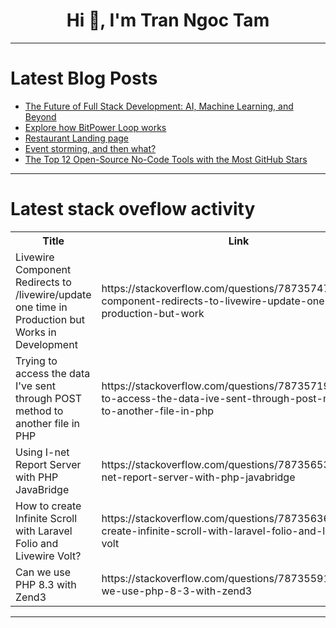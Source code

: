 <h1 align="center">Hi 👋, I'm Tran Ngoc Tam</h1>

---

# Latest Blog Posts 
<!-- BLOG-POST-LIST:START -->
- [The Future of Full Stack Development: AI, Machine Learning, and Beyond](https://dev.to/jhk_info/the-future-of-full-stack-development-ai-machine-learning-and-beyond-2ac2)
- [Explore how BitPower Loop works](https://dev.to/sang_ce3ded81da27406cb32c/explore-how-bitpower-loop-works-oh2)
- [Restaurant Landing page](https://dev.to/paul_freeman/restaurant-landing-page-1mkh)
- [Event storming, and then what?](https://dev.to/maverick198/event-storming-and-then-what-5ajp)
- [The Top 12 Open-Source No-Code Tools with the Most GitHub Stars](https://dev.to/nocobase/the-top-12-open-source-no-code-tools-with-the-most-github-stars-4aac)
<!-- BLOG-POST-LIST:END -->

---

# Latest stack oveflow activity
<table>
  <tr><th>Title</th><th>Link</th></tr>
  <!-- STACKOVERFLOW:START --><tr><td>Livewire Component Redirects to /livewire/update one time in Production but Works in Development</td><td>https://stackoverflow.com/questions/78735747/livewire-component-redirects-to-livewire-update-one-time-in-production-but-work</td></tr><tr><td>Trying to access the data I&#39;ve sent through POST method to another file in PHP</td><td>https://stackoverflow.com/questions/78735719/trying-to-access-the-data-ive-sent-through-post-method-to-another-file-in-php</td></tr><tr><td>Using I-net Report Server with PHP JavaBridge</td><td>https://stackoverflow.com/questions/78735653/using-i-net-report-server-with-php-javabridge</td></tr><tr><td>How to create Infinite Scroll with Laravel Folio and Livewire Volt?</td><td>https://stackoverflow.com/questions/78735636/how-to-create-infinite-scroll-with-laravel-folio-and-livewire-volt</td></tr><tr><td>Can we use PHP 8.3 with Zend3</td><td>https://stackoverflow.com/questions/78735591/can-we-use-php-8-3-with-zend3</td></tr><!-- STACKOVERFLOW:END -->
</table>

---


